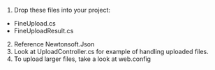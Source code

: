 1. Drop these files into your project:
 - FineUpload.cs
 - FineUploadResult.cs
2. Reference Newtonsoft.Json
3. Look at UploadController.cs for example of handling uploaded files.
4. To upload larger files, take a look at web.config
